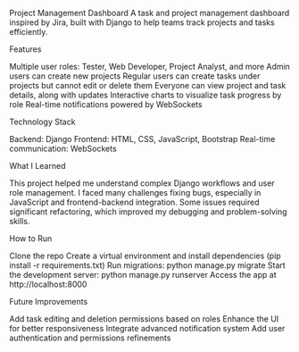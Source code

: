 Project Management Dashboard
A task and project management dashboard inspired by Jira, built with Django to help teams track projects and tasks efficiently.

Features

Multiple user roles: Tester, Web Developer, Project Analyst, and more
Admin users can create new projects
Regular users can create tasks under projects but cannot edit or delete them
Everyone can view project and task details, along with updates
Interactive charts to visualize task progress by role
Real-time notifications powered by WebSockets

Technology Stack

Backend: Django
Frontend: HTML, CSS, JavaScript, Bootstrap
Real-time communication: WebSockets

What I Learned

This project helped me understand complex Django workflows and user role management. I faced many challenges fixing bugs, especially in JavaScript and frontend-backend integration. Some issues required significant refactoring, which improved my debugging and problem-solving skills.

How to Run

Clone the repo
Create a virtual environment and install dependencies (pip install -r requirements.txt)
Run migrations: python manage.py migrate
Start the development server: python manage.py runserver
Access the app at http://localhost:8000

Future Improvements

Add task editing and deletion permissions based on roles
Enhance the UI for better responsiveness
Integrate advanced notification system
Add user authentication and permissions refinements


